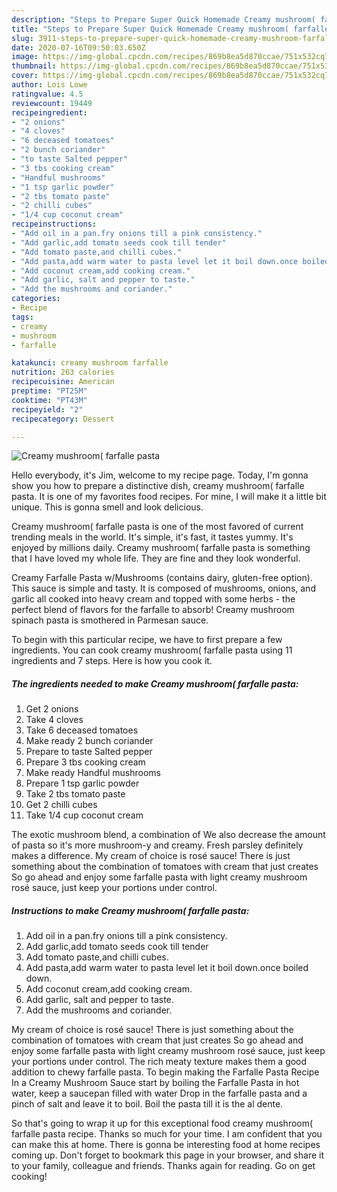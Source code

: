```yaml
---
description: "Steps to Prepare Super Quick Homemade Creamy mushroom( farfalle pasta"
title: "Steps to Prepare Super Quick Homemade Creamy mushroom( farfalle pasta"
slug: 3911-steps-to-prepare-super-quick-homemade-creamy-mushroom-farfalle-pasta
date: 2020-07-16T09:50:03.650Z
image: https://img-global.cpcdn.com/recipes/869b8ea5d870ccae/751x532cq70/creamy-mushroom-farfalle-pasta-recipe-main-photo.jpg
thumbnail: https://img-global.cpcdn.com/recipes/869b8ea5d870ccae/751x532cq70/creamy-mushroom-farfalle-pasta-recipe-main-photo.jpg
cover: https://img-global.cpcdn.com/recipes/869b8ea5d870ccae/751x532cq70/creamy-mushroom-farfalle-pasta-recipe-main-photo.jpg
author: Lois Lowe
ratingvalue: 4.5
reviewcount: 19449
recipeingredient:
- "2 onions"
- "4 cloves"
- "6 deceased tomatoes"
- "2 bunch coriander"
- "to taste Salted pepper"
- "3 tbs cooking cream"
- "Handful mushrooms"
- "1 tsp garlic powder"
- "2 tbs tomato paste"
- "2 chilli cubes"
- "1/4 cup coconut cream"
recipeinstructions:
- "Add oil in a pan.fry onions till a pink consistency."
- "Add garlic,add tomato seeds cook till tender"
- "Add tomato paste,and chilli cubes."
- "Add pasta,add warm water to pasta level let it boil down.once boiled down."
- "Add coconut cream,add cooking cream."
- "Add garlic, salt and pepper to taste."
- "Add the mushrooms and coriander."
categories:
- Recipe
tags:
- creamy
- mushroom
- farfalle

katakunci: creamy mushroom farfalle 
nutrition: 263 calories
recipecuisine: American
preptime: "PT25M"
cooktime: "PT43M"
recipeyield: "2"
recipecategory: Dessert

---
```



![Creamy mushroom( farfalle pasta](https://img-global.cpcdn.com/recipes/869b8ea5d870ccae/751x532cq70/creamy-mushroom-farfalle-pasta-recipe-main-photo.jpg)

Hello everybody, it's Jim, welcome to my recipe page. Today, I'm gonna show you how to prepare a distinctive dish, creamy mushroom( farfalle pasta. It is one of my favorites food recipes. For mine, I will make it a little bit unique. This is gonna smell and look delicious.

Creamy mushroom( farfalle pasta is one of the most favored of current trending meals in the world. It's simple, it's fast, it tastes yummy. It's enjoyed by millions daily. Creamy mushroom( farfalle pasta is something that I have loved my whole life. They are fine and they look wonderful.

Creamy Farfalle Pasta w/Mushrooms (contains dairy, gluten-free option). This sauce is simple and tasty. It is composed of mushrooms, onions, and garlic all cooked into heavy cream and topped with some herbs - the perfect blend of flavors for the farfalle to absorb! Creamy mushroom spinach pasta is smothered in Parmesan sauce.


To begin with this particular recipe, we have to first prepare a few ingredients. You can cook creamy mushroom( farfalle pasta using 11 ingredients and 7 steps. Here is how you cook it.

<!--inarticleads1-->

##### The ingredients needed to make Creamy mushroom( farfalle pasta:

1. Get 2 onions
1. Take 4 cloves
1. Take 6 deceased tomatoes
1. Make ready 2 bunch coriander
1. Prepare to taste Salted pepper
1. Prepare 3 tbs cooking cream
1. Make ready Handful mushrooms
1. Prepare 1 tsp garlic powder
1. Take 2 tbs tomato paste
1. Get 2 chilli cubes
1. Take 1/4 cup coconut cream


The exotic mushroom blend, a combination of We also decrease the amount of pasta so it&#39;s more mushroom-y and creamy. Fresh parsley definitely makes a difference. My cream of choice is rosé sauce! There is just something about the combination of tomatoes with cream that just creates So go ahead and enjoy some farfalle pasta with light creamy mushroom rosé sauce, just keep your portions under control. 

<!--inarticleads2-->

##### Instructions to make Creamy mushroom( farfalle pasta:

1. Add oil in a pan.fry onions till a pink consistency.
1. Add garlic,add tomato seeds cook till tender
1. Add tomato paste,and chilli cubes.
1. Add pasta,add warm water to pasta level let it boil down.once boiled down.
1. Add coconut cream,add cooking cream.
1. Add garlic, salt and pepper to taste.
1. Add the mushrooms and coriander.


My cream of choice is rosé sauce! There is just something about the combination of tomatoes with cream that just creates So go ahead and enjoy some farfalle pasta with light creamy mushroom rosé sauce, just keep your portions under control. The rich meaty texture makes them a good addition to chewy farfalle pasta. To begin making the Farfalle Pasta Recipe In a Creamy Mushroom Sauce start by boiling the Farfalle Pasta in hot water, keep a saucepan filled with water Drop in the farfalle pasta and a pinch of salt and leave it to boil. Boil the pasta till it is the al dente. 

So that's going to wrap it up for this exceptional food creamy mushroom( farfalle pasta recipe. Thanks so much for your time. I am confident that you can make this at home. There is gonna be interesting food at home recipes coming up. Don't forget to bookmark this page in your browser, and share it to your family, colleague and friends. Thanks again for reading. Go on get cooking!
